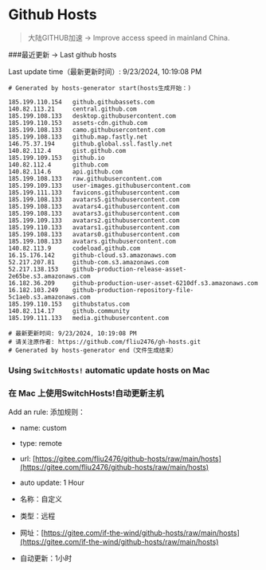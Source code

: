 # Github Hosts

>大陆GITHUB加速 -> Improve access speed in mainland China. 

###最近更新  -> Last github hosts

Last update time（最新更新时间）: 9/23/2024, 10:19:08 PM

```base
# Generated by hosts-generator start(hosts生成开始：) 

185.199.110.154   github.githubassets.com
140.82.113.21     central.github.com
185.199.108.133   desktop.githubusercontent.com
185.199.110.153   assets-cdn.github.com
185.199.108.133   camo.githubusercontent.com
185.199.108.133   github.map.fastly.net
146.75.37.194     github.global.ssl.fastly.net
140.82.112.4      gist.github.com
185.199.109.153   github.io
140.82.112.4      github.com
140.82.114.6      api.github.com
185.199.108.133   raw.githubusercontent.com
185.199.109.133   user-images.githubusercontent.com
185.199.111.133   favicons.githubusercontent.com
185.199.108.133   avatars5.githubusercontent.com
185.199.108.133   avatars4.githubusercontent.com
185.199.108.133   avatars3.githubusercontent.com
185.199.109.133   avatars2.githubusercontent.com
185.199.110.133   avatars1.githubusercontent.com
185.199.108.133   avatars0.githubusercontent.com
185.199.108.133   avatars.githubusercontent.com
140.82.113.9      codeload.github.com
16.15.176.142     github-cloud.s3.amazonaws.com
52.217.207.81     github-com.s3.amazonaws.com
52.217.138.153    github-production-release-asset-2e65be.s3.amazonaws.com
16.182.36.209     github-production-user-asset-6210df.s3.amazonaws.com
16.182.103.249    github-production-repository-file-5c1aeb.s3.amazonaws.com
185.199.110.153   githubstatus.com
140.82.114.17     github.community
185.199.111.133   media.githubusercontent.com

# 最新更新时间: 9/23/2024, 10:19:08 PM
# 请关注原作者: https://github.com/fliu2476/gh-hosts.git
# Generated by hosts-generator end（文件生成结束）
```

### Using `SwitchHosts!` automatic update hosts on Mac
### **在 Mac 上使用SwitchHosts!自动更新主机**
Add an rule:
添加规则：
- name: custom
- type: remote
- url: [https://gitee.com/fliu2476/github-hosts/raw/main/hosts](https://gitee.com/fliu2476/github-hosts/raw/main/hosts)
- auto update: 1 Hour

- 名称：自定义
- 类型：远程
- 网址：[https://gitee.com/if-the-wind/github-hosts/raw/main/hosts](https://gitee.com/if-the-wind/github-hosts/raw/main/hosts)
- 自动更新：1小时

